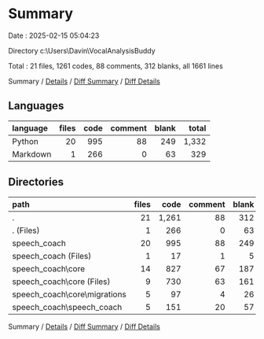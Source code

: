 # Summary

Date : 2025-02-15 05:04:23

Directory c:\\Users\\Davin\\VocalAnalysisBuddy

Total : 21 files,  1261 codes, 88 comments, 312 blanks, all 1661 lines

Summary / [Details](details.md) / [Diff Summary](diff.md) / [Diff Details](diff-details.md)

## Languages
| language | files | code | comment | blank | total |
| :--- | ---: | ---: | ---: | ---: | ---: |
| Python | 20 | 995 | 88 | 249 | 1,332 |
| Markdown | 1 | 266 | 0 | 63 | 329 |

## Directories
| path | files | code | comment | blank | total |
| :--- | ---: | ---: | ---: | ---: | ---: |
| . | 21 | 1,261 | 88 | 312 | 1,661 |
| . (Files) | 1 | 266 | 0 | 63 | 329 |
| speech_coach | 20 | 995 | 88 | 249 | 1,332 |
| speech_coach (Files) | 1 | 17 | 1 | 5 | 23 |
| speech_coach\\core | 14 | 827 | 67 | 187 | 1,081 |
| speech_coach\\core (Files) | 9 | 730 | 63 | 161 | 954 |
| speech_coach\\core\\migrations | 5 | 97 | 4 | 26 | 127 |
| speech_coach\\speech_coach | 5 | 151 | 20 | 57 | 228 |

Summary / [Details](details.md) / [Diff Summary](diff.md) / [Diff Details](diff-details.md)